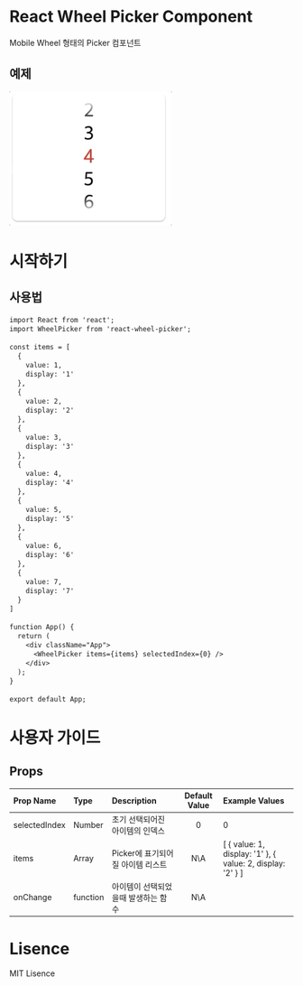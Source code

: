 # React Wheel Picker Component
Mobile Wheel 형태의 Picker 컴포넌트

## 예제

<img src="https://github.com/oper0116/react-wheel-picker/blob/master/.github/run.gif" width="288"/>

# 시작하기

## 사용법
```
import React from 'react';
import WheelPicker from 'react-wheel-picker';

const items = [
  {
    value: 1,
    display: '1'
  },
  {
    value: 2,
    display: '2'
  },
  {
    value: 3,
    display: '3'
  },
  {
    value: 4,
    display: '4'
  },
  {
    value: 5,
    display: '5'
  },
  {
    value: 6,
    display: '6'
  },
  {
    value: 7,
    display: '7'
  }
]

function App() {
  return (
    <div className="App">
      <WheelPicker items={items} selectedIndex={0} />
    </div>
  );
}

export default App;
```

# 사용자 가이드

## Props
|    Prop Name  | Type | Description | Default Value | Example Values |
|:--------------| :--- | :------------|:-------------:|:---------------|
| selectedIndex | Number | 초기 선택되어진 아이템의 인덱스 | 0 | 0 |
| items         | Array  | Picker에 표기되어질 아이템 리스트 | N\A | [ { value: 1, display: '1' }, { value: 2, display: '2' } ] |
| onChange      | function | 아이템이 선택되었을때 발생하는 함수  | N\A | |

# Lisence
MIT Lisence
